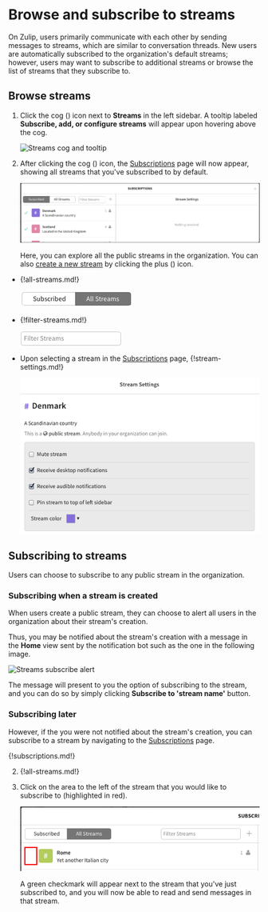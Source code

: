 # Browse and subscribe to streams

On Zulip, users primarily communicate with each other by sending messages
to streams, which are similar to conversation threads.  New
users are automatically subscribed to the organization's default
streams; however, users may want to subscribe to additional streams or
browse the list of streams that they subscribe to.

## Browse streams

1. Click the cog (<i class="icon-vector-cog"></i>) icon next to **Streams**
in the left sidebar. A tooltip labeled **Subscribe, add, or
configure streams** will appear upon hovering above the cog.

    ![Streams cog and tooltip](/static/images/help/streams-1.png)

2. After clicking the cog (<i class="icon-vector-cog"></i>) icon, the
[Subscriptions](/#subscriptions) page will now appear, showing all streams
that you've subscribed to by default.

    ![Subscriptions page](/static/images/help/streams-overview.png)

    Here, you can explore all the public streams in the organization.
You can also [create a new stream](create-a-stream) by clicking the plus
(<i class="icon-vector-plus"></i>) icon.

* {!all-streams.md!}

    ![All streams](/static/images/help/all-streams.png)

* {!filter-streams.md!}

    ![Filter streams box](/static/images/help/filter-stream.png)

* Upon selecting a stream in the [Subscriptions](/#subscriptions) page,
{!stream-settings.md!}

    ![Stream Settings](/static/images/help/stream-overview.png)

## Subscribing to streams

Users can choose to subscribe to any public stream in the organization.

### Subscribing when a stream is created

When users create a public stream, they can choose to alert all users
in the organization about their stream's creation.

Thus, you may be notified about the stream's creation with a message
in the **Home** view sent by the notification bot such as the one in the
following image.

![Streams subscribe alert](/static/images/help/stream-subscribe.png)

The message will present to you the option of subscribing to the stream,
and you can do so by simply clicking **Subscribe to 'stream name'**
button.

### Subscribing later

However, if the you were not notified about the stream's creation,
you can subscribe to a stream by navigating to the
[Subscriptions](/#subscriptions) page.

{!subscriptions.md!}

2. {!all-streams.md!}

3. Click on the area to the left of the stream that you would like to
subscribe to (highlighted in red).

    ![Subscribe before](/static/images/help/subscribe-before.png)

    A green checkmark will appear next to the stream that you've just
subscribed to, and you will now be able to read and send messages in
that stream.
